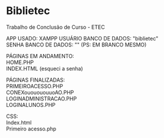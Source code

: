# Biblietec
Trabalho de Conclusão de Curso - ETEC

APP USADO: XAMPP
USUÁRIO BANCO DE DADOS: "biblietec" <br>
SENHA BANCO DE DADOS: "" (PS: EM BRANCO MESMO)

PÁGINAS EM ANDAMENTO: <br>
HOME.PHP <br>
INDEX.HTML (esqueci a senha) <br>

PÁGINAS FINALIZADAS: <br>
PRIMEIROACESSO.PHP <br>
CONEXououououuoAO.PHP <br>
LOGINADMINISTRACAO.PHP <br>
LOGINALUNOS.PHP <br>

CSS: <br>
Index.html <br>
Primeiro acesso.php <br>
